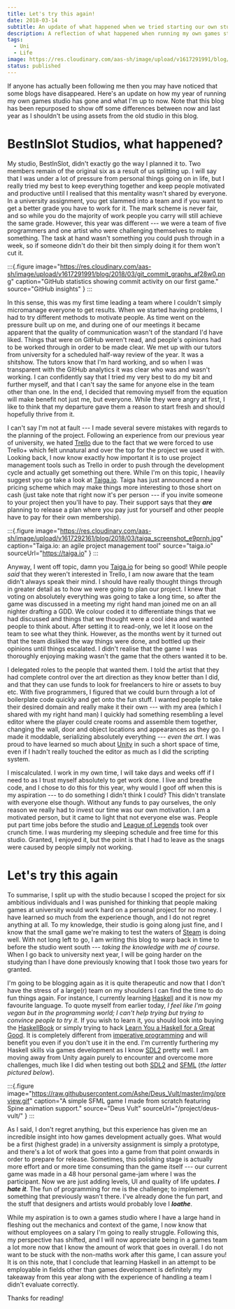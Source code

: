```yaml
---
title: Let's try this again!
date: 2018-03-14
subtitle: An update of what happened when we tried starting our own studio.
description: A reflection of what happened when running my own games studio during placement year, as well as an update for what I'm up to now after that rough experience.
tags:
  - Uni
  - Life
image: https://res.cloudinary.com/aas-sh/image/upload/v1617291991/blog/2018/03/git_commit_graphs_af28w0.png
status: published
---
```


If anyone has actually been following me then you may have noticed that some blogs have disappeared. Here's an update on how my year of running my own games studio has gone and what I'm up to now. Note that this blog has been repurposed to show off some differences between now and last year as I shouldn't be using assets from the old studio in this blog.

# BestInSlot Studios, what happened?

My studio, BestInSlot, didn't exactly go the way I planned it to. Two members remain of the original six as a result of us splitting up. I will say that I was under a lot of pressure from personal things going on in life, but I really tried my best to keep everything together and keep people motivated and productive until I realised that this mentality wasn't shared by everyone. In a university assignment, you get slammed into a team and if you want to get a better grade you have to work for it. The mark scheme is never fair, and so while you do the majority of work people you carry will still achieve the same grade. However, this year was different --- we were a team of five programmers and one artist who were challenging themselves to make something. The task at hand wasn't something you could push through in a week, so if someone didn't do their bit then simply doing it for them won't cut it.

:::{.figure
  image="https://res.cloudinary.com/aas-sh/image/upload/v1617291991/blog/2018/03/git_commit_graphs_af28w0.png"
  caption="GitHub statistics showing commit activity on our first game."
  source="GitHub insights"
}
:::

In this sense, this was my first time leading a team where I couldn't simply micromanage everyone to get results. When we started having problems, I had to try different methods to motivate people. As time went on the pressure built up on me, and during one of our meetings it became apparent that the quality of communication wasn't of the standard I'd have liked. Things that were on GitHub weren't read, and people's opinions had to be worked through in order to be made clear. We met up with our tutors from university for a scheduled half-way review of the year. It was a shitshow. The tutors know that I'm hard working, and so when I was transparent with the GitHub analytics it was clear who was and wasn't working. I can confidently say that I tried my very best to do my bit and further myself, and that I can't say the same for anyone else in the team other than one. In the end, I decided that removing myself from the equation will make benefit not just me, but everyone. While they were angry at first, I like to think that my departure gave them a reason to start fresh and should hopefully thrive from it.

I can't say I'm not at fault --- I made several severe mistakes with regards to the planning of the project. Following an experience from our previous year of university, we hated [Trello](https://trello.com/) due to the fact that we were forced to use Trello+ which felt unnatural and over the top for the project we used it with. Looking back, I now know exactly how important it is to use project management tools such as Trello in order to push through the development cycle and actually get something out there. While I'm on this topic, I heavily suggest you go take a look at [Taiga.io](https://taiga.io). Taiga has just announced a new pricing scheme which may make things more interesting to those short on cash (just take note that right now it's per person --- if you invite someone to your project then you'll have to pay. Their support says that they ***are*** planning to release a plan where you pay just for yourself and other people have to pay for their own membership).

:::{.figure
  image="https://res.cloudinary.com/aas-sh/image/upload/v1617292161/blog/2018/03/taiga_screenshot_e9prnh.jpg"
  caption="Taiga.io: an agile project management tool"
  source="taiga.io"
  sourceUrl="https://taiga.io"
}
:::

Anyway, I went off topic, damn you [Taiga.io](https://taiga.io) for being so good! While people *said* that they weren't interested in Trello, I am now aware that the team didn't always speak their mind. I should have really thought things through in greater detail as to how we were going to plan our project. I knew that voting on absolutely everything was going to take a long time, so after the game was discussed in a meeting my right hand man joined me on an all nighter drafting a GDD. We colour coded it to differentiate things that we had discussed and things that we thought were a cool idea and wanted people to think about. After setting it to read-only, we let it loose on the team to see what they think. However, as the months went by it turned out that the team disliked the way things were done, and bottled up their opinions until things escalated. I didn't realise that the game I was thoroughly enjoying making wasn't the game that the others wanted it to be.

I delegated roles to the people that wanted them. I told the artist that they had complete control over the art direction as they know better than I did, and that they can use funds to look for freelancers to hire or assets to buy etc. With five programmers, I figured that we could burn through a lot of boilerplate code quickly and get onto the fun stuff. I wanted people to take their desired domain and really make it their own --- with my area (which I shared with my right hand man) I quickly had something resembling a level editor where the player could create rooms and assemble them together, changing the wall, door and object locations and appearances as they go. I made it moddable, serializing absolutely everything --- *even the art*. I was proud to have learned so much about [Unity](https://unity3d.com/) in such a short space of time, even if I hadn't really touched the editor as much as I did the scripting system.

I miscalculated. I work in my own time, I will take days and weeks off if I need to as I trust myself absolutely to get work done. I live and breathe code, and I chose to do this for this year, why would I goof off when this is my aspiration --- to do something I didn't think I could? This didn't translate with everyone else though. Without any funds to pay ourselves, the only reason we really had to invest our time was our own motivation. I am a motivated person, but it came to light that not everyone else was. People put part time jobs before the studio and [League of Legends](https://play.euw.leagueoflegends.com/en_GB) took over crunch time. I was murdering my sleeping schedule and free time for this studio. Granted, I enjoyed it, but the point is that I had to leave as the snags were caused by people simply not working.

# Let's try this again

To summarise, I split up with the studio because I scoped the project for six ambitious individuals and I was punished for thinking that people making games at university would work hard on a personal project for no money. I have learned so much from the experience though, and I do not regret anything at all. To my knowledge, their studio is going along just fine, and I know that the small game we're making to test the waters of [Steam](https://store.steampowered.com) is doing well. With not long left to go, I am writing this blog to warp back in time to before the studio went south --- *taking the knowledge with me of course*. When I go back to university next year, I will be going harder on the studying than I have done previously knowing that I took those two years for granted.

I'm going to be blogging again as it is quite therapeutic and now that I don't have the stress of a large(r) team on my shoulders I can find the time to do fun things again. For instance, I currently learning [Haskell](https://haskell.org) and it is now my favourite language. To quote myself from earlier today, *I feel like I'm going vegan but in the programming world; I can't help trying but trying to convince people to try it*. If you wish to learn it, you should look into buying the [HaskellBook](http://haskellbook.com/) or simply trying to hack [Learn You a Haskell for a Great Good](http://learnyouahaskell.com/). It is completely different from [imperative programming](https://en.wikipedia.org/wiki/Imperative_programming) and will benefit you even if you don't use it in the end. I'm currently furthering my Haskell skills via games development as I know [SDL2](https://www.libsdl.org/index.php) pretty well. I am moving away from Unity again purely to encounter and overcome more challenges, much like I did when testing out both [SDL2](https://www.libsdl.org/index.php) and [SFML](https://www.sfml-dev.org/) (*the latter pictured below*).

:::{.figure
  image="https://raw.githubusercontent.com/Ashe/Deus_Vult/master/img/preview.gif"
  caption="A simple SFML game I made from scratch featuring Spine animation support."
  source="Deus Vult"
  sourceUrl="/project/deus-vult/"
}
:::

As I said, I don't regret anything, but this experience has given me an incredible insight into how games development actually goes. What would be a first (highest grade) in a university assignment is simply a prototype, and there's a lot of work that goes into a game from that point onwards in order to prepare for release. Sometimes, this polishing stage is actually more effort and or more time consuming than the game itself --- our current game was made in a 48 hour personal game-jam where I was the participant. Now we are just adding levels, UI and quality of life updates. ***I hate it***. The fun of programming for me is the challenge; to implement something that previously wasn't there. I've already done the fun part, and the stuff that designers and artists would probably love I ***loathe***.

While my aspiration is to own a games studio where I have a large hand in fleshing out the mechanics and context of the game, I now know that without employees on a salary I'm going to really struggle. Following this, my perspective has shifted, and I will now appreciate being in a games team a lot more now that I know the amount of work that goes in overall. I do not want to be stuck with the non-maths work after this game, I can assure you! It is on this note, that I conclude that learning Haskell in an attempt to be employable in fields other than games development is definitely my takeaway from this year along with the experience of handling a team I didn't evaluate correctly.

Thanks for reading!
